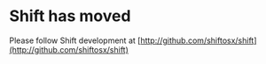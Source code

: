 Shift has moved
===

Please follow Shift development at [http://github.com/shiftosx/shift](http://github.com/shiftosx/shift)